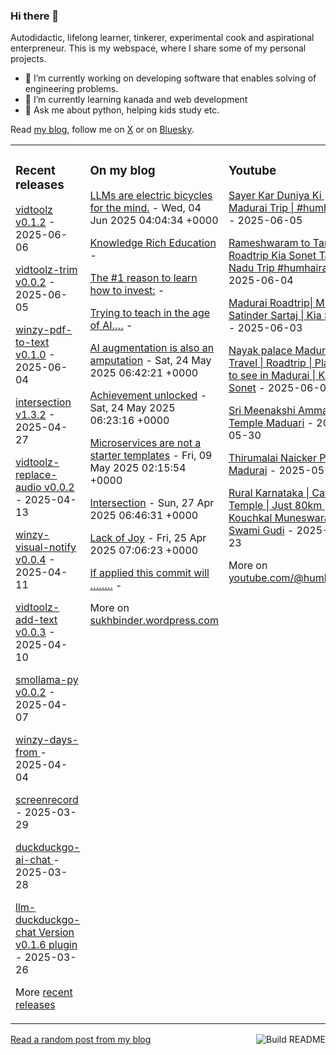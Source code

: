 ### Hi there 👋

<!--
**sukhbinder/sukhbinder** is a ✨ _special_ ✨ repository because its `README.md` (this file) appears on your GitHub profile.
-->

Autodidactic, lifelong learner, tinkerer, experimental cook and aspirational enterpreneur. This is my webspace, where I share some of my personal projects. 

- 🔭 I’m currently working on developing software that enables solving of engineering problems.
- 🌱 I’m currently learning kanada and web development
- 💬 Ask me about python, helping kids study etc.


Read [my blog](https://sukhbinder.wordpress.com/), follow me on [X](https://x.com/aerogeek) or on [Bluesky](https://bsky.app/profile/sukhbinder.bsky.social).



<table><tr><td valign="top" width="33%">

### Recent releases
<!-- recent_releases starts -->
[vidtoolz v0.1.2](https://github.com/sukhbinder/vidtoolz/releases/tag/v0.1.2) - 2025-06-06

[vidtoolz-trim v0.0.2](https://github.com/sukhbinder/vidtoolz-trim/releases/tag/v0.0.2) - 2025-06-05

[winzy-pdf-to-text v0.1.0](https://github.com/sukhbinder/winzy-pdf-to-text/releases/tag/v0.1.0) - 2025-06-04

[intersection v1.3.2](https://github.com/sukhbinder/intersection/releases/tag/v1.3.3) - 2025-04-27

[vidtoolz-replace-audio v0.0.2](https://github.com/sukhbinder/vidtoolz-replace-audio/releases/tag/v0.0.2) - 2025-04-13

[winzy-visual-notify v0.0.4](https://github.com/sukhbinder/winzy-visual-notify/releases/tag/v0.0.4) - 2025-04-11

[vidtoolz-add-text v0.0.3](https://github.com/sukhbinder/vidtoolz-add-text/releases/tag/v0.0.3) - 2025-04-10

[smollama-py v0.0.2](https://github.com/sukhbinder/smollama-py/releases/tag/v0.0.2) - 2025-04-07

[winzy-days-from ](https://github.com/sukhbinder/winzy-days-from/releases/tag/v0.0.1) - 2025-04-04

[screenrecord ](https://github.com/sukhbinder/screenrecord/releases/tag/v1.1.3a) - 2025-03-29

[duckduckgo-ai-chat ](https://github.com/sukhbinder/duckduckgo-ai-chat/releases/tag/v0.0.8a) - 2025-03-28

[llm-duckduckgo-chat Version v0.1.6  plugin](https://github.com/sukhbinder/llm-duckduckgo-chat/releases/tag/v0.1.6) - 2025-03-26
<!-- recent_releases ends -->
More [recent releases](https://github.com/sukhbinder/sukhbinder/blob/master/releases.md)
</td><td valign="top" width="34%">

### On my blog
<!-- blog starts -->
[LLMs are electric bicycles for the mind.](https://sukhbinder.wordpress.com/2025/06/04/llms-are-electric-bicycles-for-the-mind/) - Wed, 04 Jun 2025 04:04:34 +0000

[Knowledge Rich Education](https://sukhbinder.wordpress.com/2025/06/03/knowledge-rich-education/) - 

[The #1 reason to learn how to invest:](https://sukhbinder.wordpress.com/2025/05/29/the-1-reason-to-learn-how-to-invest/) - 

[Trying to teach in the age of AI….](https://sukhbinder.wordpress.com/2025/05/27/beating-the-likeness-bots-and-the-cheating-machines/) - 

[AI augmentation is also an amputation](https://sukhbinder.wordpress.com/2025/05/24/ai-augmentation-is-also-an-amputation/) - Sat, 24 May 2025 06:42:21 +0000

[Achievement unlocked](https://sukhbinder.wordpress.com/2025/05/24/achievement-unlocked/) - Sat, 24 May 2025 06:23:16 +0000

[Microservices are not a starter templates](https://sukhbinder.wordpress.com/2025/05/09/microservices-are-not-a-starter-templates/) - Fri, 09 May 2025 02:15:54 +0000

[Intersection](https://sukhbinder.wordpress.com/2025/04/27/intersection/) - Sun, 27 Apr 2025 06:46:31 +0000

[Lack of Joy](https://sukhbinder.wordpress.com/2025/04/25/lack-of-joy/) - Fri, 25 Apr 2025 07:06:23 +0000

[If applied this commit will ……..](https://sukhbinder.wordpress.com/2025/04/15/if-applied-this-commit-will/) - 
<!-- blog ends -->
More on [sukhbinder.wordpress.com](https://sukhbinder.wordpress.com/)
</td><td valign="top" width="33%">

### Youtube
<!-- youtube starts -->
[Sayer Kar Duniya Ki  | Madurai Trip | #humhairahi](https://www.youtube.com/watch?v=7m5jEV05G4c) - 2025-06-05

[Rameshwaram to Tanjavur Roadtrip Kia Sonet Tamil Nadu Trip #humhairahi](https://www.youtube.com/watch?v=6S_lJbbHsZQ) - 2025-06-04

[Madurai Roadtrip|  Misaal | Satinder Sartaj | Kia Sonet](https://www.youtube.com/watch?v=A5ipvo1MhdY) - 2025-06-03

[Nayak palace Madurai | Travel | Roadtrip | Places to see in Madurai | Kia Sonet](https://www.youtube.com/watch?v=7S2ESE5tpCw) - 2025-06-02

[Sri Meenakshi Amman Temple Maduari](https://www.youtube.com/watch?v=uhR4AxH1sQ8) - 2025-05-30

[Thirumalai Naicker Palace Madurai](https://www.youtube.com/watch?v=p4b0NinKgPI) - 2025-05-29

[Rural Karnataka | Cave Temple | Just 80km | Shri Kouchkal Muneswara Swami Gudi](https://www.youtube.com/watch?v=3OVirPjNcxQ) - 2025-05-23
<!-- youtube ends -->
More on [youtube.com/@humhairahi](https://www.youtube.com/@humhairahi)
</td></tr></table>

<a href="https://github.com/sukhbinder/sukhbinder/actions"><img src="https://github.com/sukhbinder/sukhbinder/workflows/Build%20README/badge.svg" align="right" alt="Build README"></a> <a href="https://sukhbinder.wordpress.com/?random">Read a random post from my blog</a>